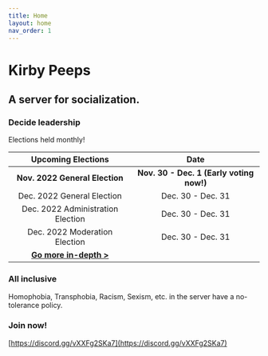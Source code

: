 ```yaml
---
title: Home
layout: home
nav_order: 1
---
```


# Kirby Peeps
## A server for socialization.

### Decide leadership
Elections held monthly!

| Upcoming Elections                                     | Date                                      |
| :---:                                                  | :---:                                     |
| **Nov. 2022 General Election**                         | **Nov. 30 - Dec. 1  (Early voting now!)** |
| Dec. 2022 General Election                             | Dec. 30 - Dec. 31                         |
| Dec. 2022 Administration Election                      | Dec. 30 - Dec. 31                         |
| Dec. 2022 Moderation Election                          | Dec. 30 - Dec. 31                         |
| **[Go more in-depth >](elections/elections.html)**     |                                           |

### All inclusive
Homophobia, Transphobia, Racism, Sexism, etc. in the server have a no-tolerance policy.

### Join now!
[https://discord.gg/vXXFg2SKa7](https://discord.gg/vXXFg2SKa7)